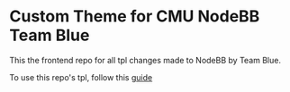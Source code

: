 Custom Theme for CMU NodeBB Team Blue
====================

This the frontend repo for all tpl changes made to NodeBB by Team Blue.

To use this repo's tpl, follow this [guide](https://docs.google.com/document/d/1HCb6FL6noy3CYv2HG1Ea3ZHHN1uLghwcArk_c2TSrzg/edit)
